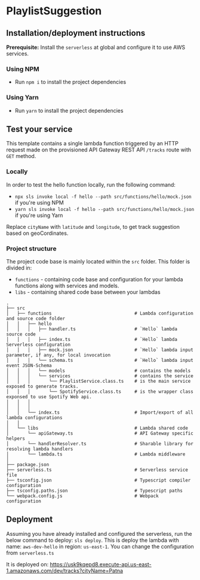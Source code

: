 # PlaylistSuggestion

## Installation/deployment instructions

**Prerequisite:** Install the `serverless` at global and configure it to use AWS services.

### Using NPM

- Run `npm i` to install the project dependencies

### Using Yarn

- Run `yarn` to install the project dependencies

## Test your service

This template contains a single lambda function triggered by an HTTP request made on the provisioned API Gateway REST API `/tracks` route with `GET` method.

### Locally

In order to test the hello function locally, run the following command:

- `npx sls invoke local -f hello --path src/functions/hello/mock.json` if you're using NPM
- `yarn sls invoke local -f hello --path src/functions/hello/mock.json` if you're using Yarn


Replace `cityName` with `latitude` and `longitude`, to get track suggestion based on geoCordinates.

### Project structure

The project code base is mainly located within the `src` folder. This folder is divided in:

- `functions` - containing code base and configuration for your lambda functions along with services and models.
- `libs` - containing shared code base between your lambdas

```
.
├── src
│   ├── functions                               # Lambda configuration and source code folder
│   │   ├── hello
│   │   │   ├── handler.ts                      # `Hello` lambda source code
│   │   │   ├── index.ts                        # `Hello` lambda Serverless configuration
│   │   │   ├── mock.json                       # `Hello` lambda input parameter, if any, for local invocation
│   │   │   └── schema.ts                       # `Hello` lambda input event JSON-Schema
│   │   │   └── models                          # contains the models
│   │   │   └── services                        # contains the service
│   │   │       └── PlaylistService.class.ts    # is the main service exposed to generate tracks.
│   │   │       └── SpotifyService.class.ts     # is the wrapper class exponsed to use Spotify Web api.
│   │   │
│   │   │
│   │   └── index.ts                            # Import/export of all lambda configurations
│   │               
│   └── libs                                    # Lambda shared code
│       └── apiGateway.ts                       # API Gateway specific helpers
│       └── handlerResolver.ts                  # Sharable library for resolving lambda handlers
│       └── lambda.ts                           # Lambda middleware
│               
├── package.json                
├── serverless.ts                               # Serverless service file
├── tsconfig.json                               # Typescript compiler configuration
├── tsconfig.paths.json                         # Typescript paths
└── webpack.config.js                           # Webpack configuration
```


## Deployment
Assuming you have already installed and configured the serverless, run the below command to deploy:
`sls deploy`. This is deploy the lambda with name: `aws-dev-hello` in region: `us-east-1`. 
You can change the configuration from `serverless.ts`

It is deployed on: https://usk9kqepd8.execute-api.us-east-1.amazonaws.com/dev/tracks?cityName=Patna